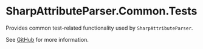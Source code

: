 # SharpAttributeParser.Common.Tests

Provides common test-related functionality used by `SharpAttributeParser`.

See [GitHub](https://github.com/SharpAttributeParser/SharpAttributeParser.Common.Tests) for more information.